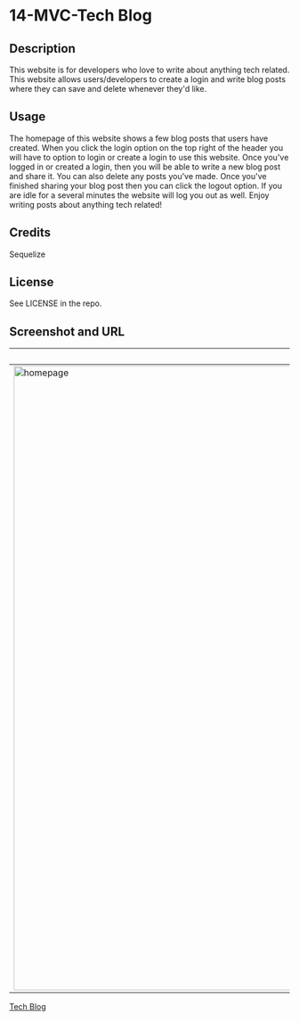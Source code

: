 # 14-MVC-Tech Blog

## Description
This website is for developers who love to write about anything tech related. This website allows users/developers to create a login and write blog posts where they can save and delete whenever they'd like. 

## Usage
The homepage of this website shows a few blog posts that users have created. When you click the login option on the top right of the header you will have to option to login or create a login to use this website. Once you've logged in or created a login, then you will be able to write a new blog post and share it. You can also delete any posts you've made. Once you've finished sharing your blog post then you can click the logout option. If you are idle for a several minutes the website will log you out as well. Enjoy writing posts about anything tech related! 

## Credits
Sequelize

## License
See LICENSE in the repo.

## Screenshot and URL
| Homepage| Login| Post|
|---------|------|-----|
| <img width="1120" alt="homepage" src="https://user-images.githubusercontent.com/111388055/213343811-ab28ce93-edfc-4f5e-a6b6-273f179f64fc.png"> | <img width="1120" alt="post" src="https://user-images.githubusercontent.com/111388055/213343818-e34031c3-d22d-48d2-9b73-c1eb78791b84.png"> | <img width="1120" alt="login" src="https://user-images.githubusercontent.com/111388055/213343819-825fddc5-83f2-4ecf-95e3-ca895a05d616.png"> |

[Tech Blog](https://technology-blog-for-nerds.herokuapp.com/)

